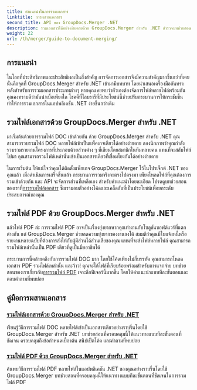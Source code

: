 ```yaml
---
title: คำแนะนำในการรวมเอกสาร
linktitle: การผสานเอกสาร
second_title: API ของ GroupDocs.Merger .NET
description: รวมเอกสารได้อย่างง่ายดายด้วย GroupDocs.Merger สำหรับ .NET สำรวจบทช่วยสอนทีละขั้นตอนในการรวมไฟล์ DOC และ PDF อย่างมีประสิทธิภาพ
weight: 22
url: /th/merger/guide-to-document-merging/
---
```

## การแนะนำ

ในโลกที่ประสิทธิภาพและประสิทธิผลเป็นสิ่งสำคัญ การจัดการเอกสารจึงมีความสำคัญมากขึ้นกว่าที่เคย นั่นคือจุดที่ GroupDocs.Merger สำหรับ .NET เข้ามามีบทบาท โดยนำเสนอเครื่องมืออันทรงพลังสำหรับการรวมเอกสารประเภทต่างๆ หากคุณเคยพบว่าตัวเองต้องจัดการไฟล์หลายไฟล์พร้อมกัน คุณคงทราบดีว่ามันน่าเบื่อเพียงใด โชคดีที่ไลบรารีที่มีประโยชน์นี้ช่วยปรับกระบวนการให้กระชับขึ้น ทำให้การรวมเอกสารในแอปพลิเคชัน .NET ง่ายขึ้นกว่าเดิม

## รวมไฟล์เอกสารด้วย GroupDocs.Merger สำหรับ .NET

มาเริ่มต้นด้วยการรวมไฟล์ DOC เข้าด้วยกัน ด้วย GroupDocs.Merger สำหรับ .NET คุณสามารถรวบรวมไฟล์ DOC หลายไฟล์เข้าเป็นแพ็คเกจเดียวได้อย่างง่ายดาย ลองนึกภาพว่าคุณกำลังรวบรวมรายงานโครงการที่ประกอบด้วยส่วนต่าง ๆ ที่เขียนโดยสมาชิกในทีมหลายคน แทนที่จะสลับไฟล์ไปมา คุณสามารถรวมไฟล์เหล่านั้นเข้าเป็นเอกสารเดียวที่เชื่อมโยงกันได้อย่างง่ายดาย 

 ในการเริ่มต้น ให้แน่ใจว่าคุณได้ติดตั้งแพ็กเกจ GroupDocs.Merger ไว้ในโปรเจ็กต์ .NET ของคุณแล้ว เมื่อดำเนินการเสร็จสิ้นแล้ว กระบวนการรวมจริงจะตรงไปตรงมา เพียงโหลดไฟล์ที่คุณต้องการรวมเข้าด้วยกัน และ API จะจัดการส่วนที่เหลือเอง สำหรับคำแนะนำโดยละเอียด โปรดดูบทช่วยสอนของเราที่[การรวมไฟล์เอกสาร](./merge-document-files/) ซึ่งเรามอบตัวอย่างโค้ดและเคล็ดลับที่เป็นประโยชน์เพื่อยกระดับประสบการณ์ของคุณ

## รวมไฟล์ PDF ด้วย GroupDocs.Merger สำหรับ .NET

แล้วไฟล์ PDF ล่ะ การรวมไฟล์ PDF อาจเป็นเรื่องยุ่งยากหากคุณทำงานกับโซลูชันซอฟต์แวร์ที่แตกต่างกัน แต่ GroupDocs.Merger ช่วยลดความยุ่งยากของงานลงได้ สมมติว่าคุณมีใบแจ้งหนี้หรือรายงานหลายฉบับที่ต้องการส่งให้กับผู้มีส่วนได้ส่วนเสียของคุณ แทนที่จะส่งไฟล์หลายไฟล์ คุณสามารถรวมไฟล์เหล่านั้นเป็น PDF เดียวที่ดูเป็นมืออาชีพได้

 กระบวนการนี้คล้ายคลึงกับการรวมไฟล์ DOC มาก โดยใช้โค้ดเพียงไม่กี่บรรทัด คุณสามารถโหลดเอกสาร PDF รวมไฟล์เหล่านั้น และว้าว! คุณจะได้ไฟล์ที่เรียบร้อยพร้อมสำหรับการแจกจ่าย บทช่วยสอนของเราเกี่ยวกับ[การรวมไฟล์ PDF](./merge-pdf-files/) เจาะลึกฟีเจอร์นี้มากขึ้น โดยให้คำแนะนำแบบทีละขั้นตอนและตอบคำถามที่พบบ่อย

## คู่มือการผสานเอกสาร
### [รวมไฟล์เอกสารด้วย GroupDocs.Merger สำหรับ .NET](./merge-document-files/)
เรียนรู้วิธีการรวมไฟล์ DOC หลายไฟล์เข้าเป็นเอกสารเดียวอย่างราบรื่นโดยใช้ GroupDocs.Merger สำหรับ .NET บทช่วยสอนที่ครอบคลุมนี้ให้แนวทางแบบทีละขั้นตอนที่ชัดเจน ครอบคลุมถึงข้อกำหนดเบื้องต้น สนิปเป็ตโค้ด และคำถามที่พบบ่อย
### [รวมไฟล์ PDF ด้วย GroupDocs.Merger สำหรับ .NET](./merge-pdf-files/)
ค้นพบวิธีการรวมไฟล์ PDF หลายไฟล์ในแอปพลิเคชัน .NET ของคุณอย่างราบรื่นโดยใช้ GroupDocs.Merger บทช่วยสอนที่ครอบคลุมนี้ให้แนวทางแบบทีละขั้นตอนที่ชัดเจนในการรวมไฟล์ PDF